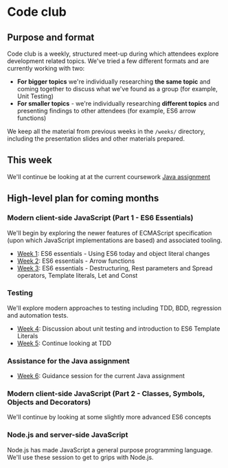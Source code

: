 # Code club

## Purpose and format

Code club is a weekly, structured meet-up during which attendees explore development related topics. We've tried a few different formats and are currently working with two: 

* **For bigger topics** we're individually researching **the same topic** and coming together to discuss what we've found as a group (for example, Unit Testing)
* **For smaller topics** - we're individually researching **different topics** and presenting findings to other attendees (for example, ES6 arrow functions)

We keep all the material from previous weeks in the `/weeks/` directory, including the presentation slides and other materials prepared. 

## This week

We'll continue be looking at at the current coursework [Java assignment](weeks/week_six/plan.md)

## High-level plan for coming months

### Modern client-side JavaScript (Part 1 - ES6 Essentials)

We'll begin by exploring the newer features of ECMAScript specification (upon which JavaScript implementations are based) and associated tooling.

* [Week 1](weeks/week_one/plan.md): ES6 essentials - Using ES6 today and object literal changes
* [Week 2](weeks/week_two/plan.md): ES6 essentials - Arrow functions
* [Week 3](weeks/week_three/plan.md): ES6 essentials - Destructuring, Rest parameters and Spread operators, Template literals, Let and Const

### Testing 

We'll explore modern approaches to testing including TDD, BDD, regression and automation tests.

* [Week 4](weeks/week_four/plan.md): Discussion about unit testing and introduction to ES6 Template Literals
* [Week 5](weeks/week_five/plan.md): Continue looking at TDD

### Assistance for the Java assignment

* [Week 6](weeks/week_six/plan.md): Guidance session for the current Java assignment

### Modern client-side JavaScript (Part 2 - Classes, Symbols, Objects and Decorators)

We'll continue by looking at some slightly more advanced ES6 concepts

### Node.js and server-side JavaScript

Node.js has made JavaScript a general purpose programming language. We'll use these session to get to grips with Node.js.